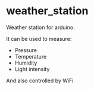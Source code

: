 # weather_station
Weather station for arduino.

It can be used to measure:
* Pressure
* Temperature
* Humidity
* Light intensity

And also controlled by WiFi
